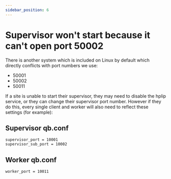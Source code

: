 ```yaml
---
sidebar_position: 6
---
```


# Supervisor won't start because it can't open port 50002

There is another system which is included on Linux by default which directly
conflicts with port numbers we use:

* 50001
* 50002
* 50011

If a site is unable to start their supervisor, they may need to disable the
hplip service, or they can change their supervisor port number. However if
they do this, every single client and worker will also need to reflect these
settings (for example):

## Supervisor qb.conf
    
`supervisor_port = 10001`   
`supervisor_sub_port = 10002`

## Worker qb.conf

`worker_port = 10011`

